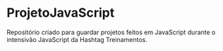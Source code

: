 # ProjetoJavaScript
Repositório criado para guardar projetos feitos em JavaScript durante o intensivão JavaScript da Hashtag Treinamentos.
